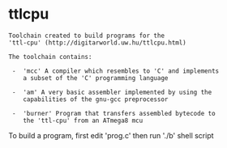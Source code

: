# ttlcpu

    Toolchain created to build programs for the
    'ttl-cpu' (http://digitarworld.uw.hu/ttlcpu.html)
    
    The toolchain contains:
    
     -  'mcc' A compiler which resembles to 'C' and implements
        a subset of the 'C' programming language
    
     -  'am' A very basic assembler implemented by using the
        capabilities of the gnu-gcc preprocessor
    
     -  'burner' Program that transfers assembled bytecode to
        the 'ttl-cpu' from an ATmega8 mcu

To build a program, first edit 'prog.c' then run './b' shell script

